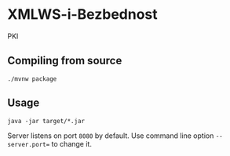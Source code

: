 # XMLWS-i-Bezbednost

PKI

## Compiling from source

```
./mvnw package
```

## Usage

```
java -jar target/*.jar
```

Server listens on port `8080` by default.
Use command line option `--server.port=` to change it.
